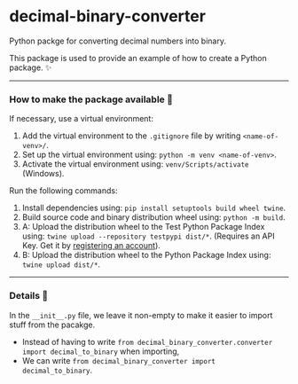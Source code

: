 # decimal-binary-converter
Python packge for converting decimal numbers into binary.

This package is used to provide an example of how to create a Python package. ✨

---

### How to make the package available 🙌

If necessary, use a virtual environment:
1. Add the virtual environment to the `.gitignore` file by writing `<name-of-venv>/`.
2. Set up the virtual environment using: `python -m venv <name-of-venv>`.
3. Activate the virtual environment using: `venv/Scripts/activate` (Windows).


Run the following commands:
1. Install dependencies using: `pip install setuptools build wheel twine`.
2. Build source code and binary distribution wheel using: `python -m build`.
3. A: Upload the distribution wheel to the Test Python Package Index using: `twine upload --repository testpypi dist/*`. (Requires an API Key. Get it by [registering an account](https://test.pypi.org/manage/unverified-account/?next=%2Fmanage%2Faccount%2F#api-tokens)).
4. B: Upload the distribution wheel to the Python Package Index using: `twine upload dist/*`.

---

### Details 🔎

In the `__init__.py` file, we leave it non-empty to make it easier to import stuff from the pacakge.
- Instead of having to write `from decimal_binary_converter.converter import decimal_to_binary` when importing,
- We can write `from decimal_binary_converter import decimal_to_binary`.

